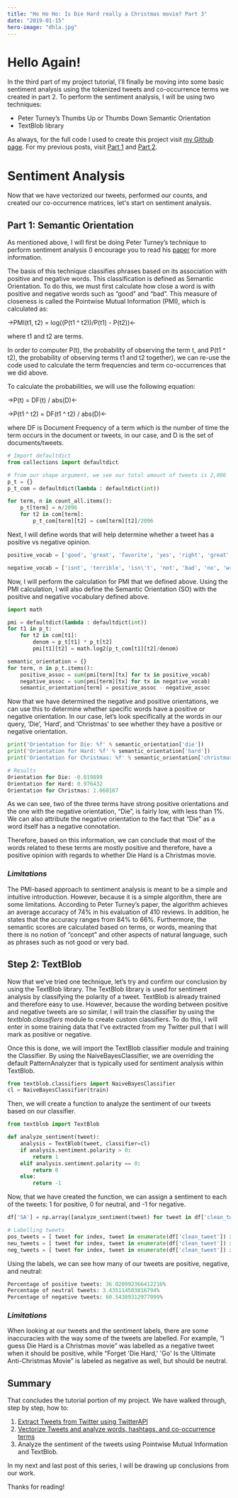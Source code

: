 ```yaml
---
title: "Ho Ho Ho: Is Die Hard really a Christmas movie? Part 3"
date: "2019-01-15"
hero-image: "dhla.jpg"
---
```


# Hello Again! 

In the third part of my project tutorial, I’ll finally be moving into some basic sentiment analysis using the tokenized tweets and co-occurrence terms we created in part 2. To perform the sentiment analysis, I will be using two techniques:

  - Peter Turney’s Thumbs Up or Thumbs Down Semantic Orientation
  - TextBlob library

As always, for the full code I used to create this project visit [my Github page](https://github.com/amyksu/die-hard-christmas/blob/master/Part%203%20Sentiment%20Analysis.ipynb). For my previous posts, visit [Part 1](blog/diehard-pt1) and [Part 2](blog/diehard-pt2). 

# Sentiment Analysis

Now that we have vectorized our tweets, performed our counts, and created our co-occurrence matrices, let's start on sentiment analysis.

## Part 1: Semantic Orientation

As mentioned above, I will first be doing Peter Turney’s technique to perform sentiment analysis (I encourage you to read his [paper](https://arxiv.org/abs/cs/0212032) for more information. 

The basis of this technique classifies phrases based on its association with positive and negative words. This classification is defined as Semantic Orientation. To do this, we must first calculate how close a word is with positive and negative words such as “good” and “bad”. This measure of closeness is called the Pointwise Mutual Information (PMI), which is calculated as: 

->PMI(t1, t2) = log((P(t1 ^ t2))/P(t1) - P(t2))<-

where t1 and t2 are terms. 

In order to computer P(t), the probability of observing the term t, and P(t1 ^ t2), the probability of observing terms t1 and t2 together), we can re-use the code used to calculate the term frequencies and term co-occurrences that we did above.

To calculate the probabilities, we will use the following equation:

->P(t) = DF(t) / abs(D)<-

->P(t1 ^ t2) = DF(t1 ^ t2) / abs(D)<-

where DF is Document Frequency of a term which is the number of time the term occurs in the document or tweets, in our case, and D is the set of documents/tweets.
 
```python
# Import defaultdict
from collections import defaultdict

# from our shape argument, we see our total amount of tweets is 2,096
p_t = {}
p_t_com = defaultdict(lambda : defaultdict(int))

for term, n in count_all.items():
    p_t[term] = n/2096
    for t2 in com[term]:
        p_t_com[term][t2] = com[term][t2]/2096
```

Next, I will define words that will help determine whether a tweet has a positive vs negative opinion. 

```python
positive_vocab = ['good', 'great', 'favorite', 'yes', 'right', 'great', 'terrific', ':)', ':-)', 'endorse', 'is', 'agree', 'awesome', 'fantastic', 'best', 'better', 'correct', 'like', 'love', 'outstanding']

negative_vocab = ['isnt', 'terrible', 'isn\'t', 'not', 'bad', 'no', 'wrong', 'disagree', 'dont', 'don\'t', 'worse', 'worst','hate',':(', ':-(']
```

Now, I will perform the calculation for PMI that we defined above.  Using the PMI calculation, I will also define the Semantic Orientation (SO) with the positive and negative vocabulary defined above.

```python
import math

pmi = defaultdict(lambda : defaultdict(int))
for t1 in p_t:
    for t2 in com[t1]:
        denom = p_t[t1] * p_t[t2]
        pmi[t1][t2] = math.log2(p_t_com[t1][t2]/denom)

semantic_orientation = {}
for term, n in p_t.items():
    positive_assoc = sum(pmi[term][tx] for tx in positive_vocab)
    negative_assoc = sum(pmi[term][tx] for tx in negative_vocab)
    semantic_orientation[term] = positive_assoc - negative_assoc
```

Now that we have determined the negative and positive orientations, we can use this to determine whether specific words have a positive or negative orientation. In our case, let’s look specifically at the words in our query, ‘Die’, ‘Hard’, and ‘Christmas’ to see whether they have a positive or negative orientation. 

```python
print('Orientation for Die: %f' % semantic_orientation['die'])
print('Orientation for Hard: %f' % semantic_orientation['hard'])
print('Orientation for Christmas: %f' % semantic_orientation['christmas'])

# Results
Orientation for Die: -0.019899
Orientation for Hard: 0.976432
Orientation for Christmas: 1.060167
```

As we can see, two of the three terms have strong positive orientations and the one with the negative orientation, “Die”, is fairly low, with less than 1%. We can also attribute the negative orientation to the fact that “Die” as a word itself has a negative connotation. 

Therefore, based on this information, we can conclude that most of the words related to these terms are mostly positive and therefore, have a positive opinion with regards to whether Die Hard is a Christmas movie.

### *Limitations*

The PMI-based approach to sentiment analysis is meant to be a simple and intuitive introduction. However, because it is a simple algorithm, there are some limitations. According to Peter Turney’s paper, the algorithm achieves an average accuracy of 74% in his evaluation of 410 reviews. In addition, he states that the accuracy ranges from 84% to 66%. Furthermore, the semantic scores are calculated based on terms, or words, meaning that there is no notion of “concept” and other aspects of natural language, such as phrases such as not good or very bad. 

## Step 2: TextBlob

Now that we’ve tried one technique, let’s try and confirm our conclusion by using the TextBlob library. The TextBlob library is used for sentiment analysis by classifying the polarity of a tweet. TextBlob is already trained and therefore easy to use. However, because the wording between positive and negative tweets are so similar, I will train the classifier by using the *textblob.classifiers* module to create custom classifiers. To do this, I will enter in some training data that I’ve extracted from my Twitter pull that I will mark as positive or negative. 

Once this is done, we will import the TextBlob classifier module and training the Classifier. By using the NaiveBayesClassifier, we are overriding the default PatternAnalyzer that is typically used for sentiment analysis within TextBlob.

```python
from textblob.classifiers import NaiveBayesClassifier
cl = NaiveBayesClassifier(train)
```

Then, we will create a function to analyze the sentiment of our tweets based on our classifier.

```python
from textblob import TextBlob

def analyze_sentiment(tweet):
    analysis = TextBlob(tweet, classifier=cl)
    if analysis.sentiment.polarity > 0:
        return 1
    elif analysis.sentiment.polarity == 0:
        return 0
    else:
        return -1
```

Now, that we have created the function, we can assign a sentiment to each of the tweets: 1 for positive, 0 for neutral, and -1 for negative. 

```python
df['SA'] = np.array([analyze_sentiment(tweet) for tweet in df['clean_tweet']])

# Labelling tweets
pos_tweets = [ tweet for index, tweet in enumerate(df['clean_tweet']) if df['SA'][index] > 0]
neu_tweets = [ tweet for index, tweet in enumerate(df['clean_tweet']) if df['SA'][index] == 0]
neg_tweets = [ tweet for index, tweet in enumerate(df['clean_tweet']) if df['SA'][index] < 0]
```
Using the labels, we can see how many of our tweets are positive, negative, and neutral: 

```python
Percentage of positive tweets: 36.020992366412216%
Percentage of neutral tweets: 3.435114503816794%
Percentage of negative tweets: 60.54389312977099%
```

### *Limitations*

When looking at our tweets and the sentiment labels, there are some inaccuracies with the way some of the tweets are labelled. For example, “I guess Die Hard is a Christmas movie” was labelled as a negative tweet when it should be positive, while “Forget 'Die Hard,' 'Go' Is the Ultimate Anti-Christmas Movie” is labeled as negative as well, but should be neutral. 

## Summary

That concludes the tutorial portion of my project. We have walked through, step by step, how to:

1. [Extract Tweets from Twitter using TwitterAPI](blog/diehard-pt1)
2. [Vectorize Tweets and analyze words, hashtags, and co-occurrence terms](blog/diehard-pt2)
3. Analyze the sentiment of the tweets using Pointwise Mutual Information and TextBlob. 

In my next and last post of this series, I will be drawing up conclusions from our work. 

Thanks for reading! 
